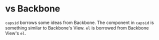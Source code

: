# vs Backbone

`capsid` borrows some ideas from Backbone. The component in `capsid` is something similar to Backbone's View. `el` is borrowed from Backbone View's `el`.
